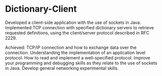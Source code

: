 # Dictionary-Client

Developed a client-side application with the use of sockets in Java. 
Implemented TCP connection with specified dictionary servers to retrieve requested definitions,
using the client/server protocol described in RFC 2229.

Achieved:
TCP/IP connection and how to exchange data over the connection. 
Understanding the implementation of an application level protocol. 
How to read and implement a well-specified protocol. 
Improve your programming and debugging skills as they relate to the use of sockets in Java.
Develop general networking experimental skills.
